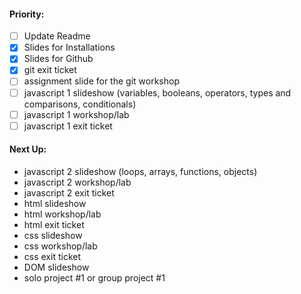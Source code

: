 #### Priority:

- [ ] Update Readme
- [x] Slides for Installations
- [x] Slides for Github
- [x] git exit ticket
- [ ] assignment slide for the git workshop
- [ ] javascript 1 slideshow (variables, booleans, operators, types and comparisons, conditionals)
- [ ] javascript 1 workshop/lab
- [ ] javascript 1 exit ticket

#### Next Up:

- javascript 2 slideshow (loops, arrays, functions, objects)
- javascript 2 workshop/lab
- javascript 2 exit ticket
- html slideshow
- html workshop/lab
- html exit ticket
- css slideshow
- css workshop/lab
- css exit ticket
- DOM slideshow
- solo project #1 or group project #1
